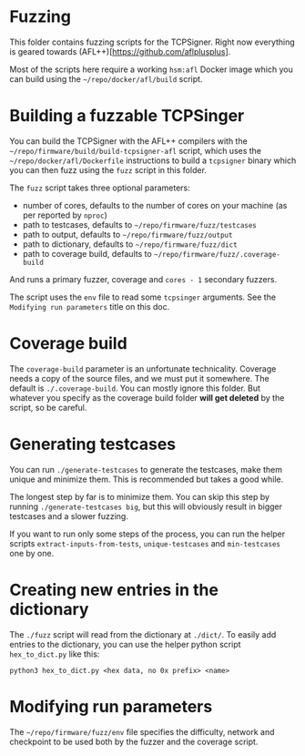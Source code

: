 # Fuzzing

This folder contains fuzzing scripts for the TCPSigner. Right now everything 
is geared towards (AFL++)[https://github.com/aflplusplus].

Most of the scripts here require a working `hsm:afl` Docker image which you
can build using the `~/repo/docker/afl/build` script.

# Building a fuzzable TCPSinger 

You can build the TCPSigner with the AFL++ compilers with the 
`~/repo/firmware/build/build-tcpsigner-afl` script, which uses the 
`~/repo/docker/afl/Dockerfile` instructions to build a `tcpsigner` 
binary which you can then fuzz using the `fuzz` script in this folder.

The `fuzz` script takes three optional parameters:
- number of cores, defaults to the number of cores on your machine (as per reported by `nproc`)
- path to testcases, defaults to `~/repo/firmware/fuzz/testcases`
- path to output, defaults to `~/repo/firmware/fuzz/output`
- path to dictionary, defaults to `~/repo/firmware/fuzz/dict`
- path to coverage build, defaults to `~/repo/firmware/fuzz/.coverage-build`

And runs a primary fuzzer, coverage and `cores - 1` secondary fuzzers.

The script uses the `env` file to read some `tcpsinger` arguments. See the 
`Modifying run parameters` title on this doc.

# Coverage build
The `coverage-build` parameter is an unfortunate technicality. Coverage needs
a copy of the source files, and we must put it somewhere. The default is `./.coverage-build`.
You can mostly ignore this folder. But whatever you specify as the coverage build folder
**will get deleted** by the script, so be careful.

# Generating testcases

You can run `./generate-testcases` to generate the testcases,
make them unique and minimize them. This is recommended but takes
a good while.

The longest step by far is to minimize them. You can skip this step
by running `./generate-testcases big`, but this will obviously 
result in bigger testcases and a slower fuzzing.

If you want to run only some steps of the process, you can run the
helper scripts `extract-inputs-from-tests`, `unique-testcases` and 
`min-testcases` one by one.

# Creating new entries in the dictionary

The `./fuzz` script will read from the dictionary at `./dict/`. To easily add 
entries to the dictionary, you can use the helper python script `hex_to_dict.py` like this:

```python3
python3 hex_to_dict.py <hex data, no 0x prefix> <name>
```

# Modifying run parameters
The `~/repo/firmware/fuzz/env` file specifies the difficulty, network and checkpoint to be
used both by the fuzzer and the coverage script.
